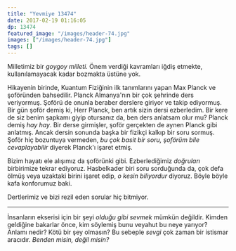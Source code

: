 ```yaml
---
title: "Yevmiye 13474"
date: 2017-02-19 01:16:05
dp: 13474
featured_image: "/images/header-74.jpg"
images: ["/images/header-74.jpg"]
tags: []
---
```


Milletimiz bir *goygoy milleti.* Önem verdiği kavramları iğdiş etmekte,
kullanılamayacak kadar bozmakta üstüne yok.

Hikayenin birinde, Kuantum Fiziğinin ilk tanımlarını yapan Max Planck ve
şoföründen bahsedilir. Planck Almanya'nın bir çok şehrinde ders
veriyormuş. Şoförü de onunla beraber derslere giriyor ve takip ediyormuş. Bir
gün şoför demiş ki, Herr Planck, ben artık sizin dersi ezberledim. Bir kere de
siz benim şapkamı giyip otursanız da, ben ders anlatsam olur mu? Planck demiş
*hay hay*. Bir derse girmişler, şoför gerçekten de aynen Planck gibi
anlatmış. Ancak dersin sonunda başka bir fizikçi kalkıp bir soru sormuş. Şoför
hiç bozuntuya vermeden, *bu çok basit bir soru, şoförüm bile cevaplayabilir*
diyerek Planck'ı işaret etmiş.

Bizim hayatı ele alışımız da şoförünki gibi. Ezberlediğimiz *doğruları*
birbirimize tekrar ediyoruz. Hasbelkader biri soru sorduğunda da, çok defa ölmüş
veya uzaktaki birini işaret edip, *o kesin biliyordur* diyoruz. Böyle böyle kafa
konforumuz baki. 

Dertlerimiz ve bizi rezil eden sorular hiç bitmiyor.

-------

İnsanların ekserisi için bir şeyi *olduğu gibi sevmek* mümkün değildir. Kimden
geldiğine bakarlar önce, kim söylemiş bunu veyahut bu neye yarıyor? Anlamı
nedir? Kötü bir şey olmasın? Bu sebeple *sevgi* çok zaman bir istismar
aracıdır. *Benden misin, değil misin?* 

